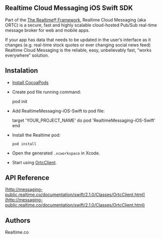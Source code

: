 ## Realtime Cloud Messaging iOS Swift SDK
Part of the [The Realtime® Framework](http://framework.realtime.co), Realtime Cloud Messaging (aka ORTC) is a secure, fast and highly scalable cloud-hosted Pub/Sub real-time message broker for web and mobile apps.

If your app has data that needs to be updated in the user’s interface as it changes (e.g. real-time stock quotes or ever changing social news feed) Realtime Cloud Messaging is the reliable, easy, unbelievably fast, “works everywhere” solution.

## Instalation
	
*	 [Install CocoaPods](https://guides.cocoapods.org/using/getting-started.html)
*	 Create pod file running command:

	 	pod init
	 		 
*	 Add RealtimeMessaging-iOS-Swift to pod file:
	
		target 'YOUR_PROJECT_NAME' do
			pod 'RealtimeMessaging-iOS-Swift'
		end
		
*	Install the Realtime pod:
	
		pod install
		
*	Open the generated `.xcworkspace` in Xcode.

*	Start using [OrtcClient](http://framework.realtime.co/messaging/#swift).

## API Reference
[http://messaging-public.realtime.co/documentation/swift/2.1.0/Classes/OrtcClient.html](http://messaging-public.realtime.co/documentation/swift/2.1.0/Classes/OrtcClient.html)

## Authors
Realtime.co

